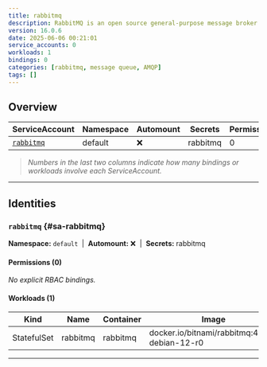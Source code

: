 ```yaml
---
title: rabbitmq
description: RabbitMQ is an open source general-purpose message broker that is designed for consistent, highly-available messaging scenarios (both synchronous and asynchronous).
version: 16.0.6
date: 2025-06-06 00:21:01
service_accounts: 0
workloads: 1
bindings: 0
categories: [rabbitmq, message queue, AMQP]
tags: []
---
```


## Overview

|ServiceAccount|Namespace|Automount|Secrets|Permissions|Workloads|
|---|---|---|---|---|---|
|[`rabbitmq`](#sa-rabbitmq)|default|❌|rabbitmq|0|1|


> *Numbers in the last two columns indicate how many bindings or workloads involve each ServiceAccount.*

---

## Identities

### `rabbitmq` {#sa-rabbitmq}
**Namespace:** `default` &nbsp;|&nbsp; **Automount:** ❌ &nbsp;|&nbsp; **Secrets:** rabbitmq

#### Permissions (0)
_No explicit RBAC bindings._

#### Workloads (1)
|Kind|Name|Container|Image|
|---|---|---|---|
|StatefulSet|rabbitmq|rabbitmq|docker.io/bitnami/rabbitmq:4.1.1-debian-12-r0|

---

